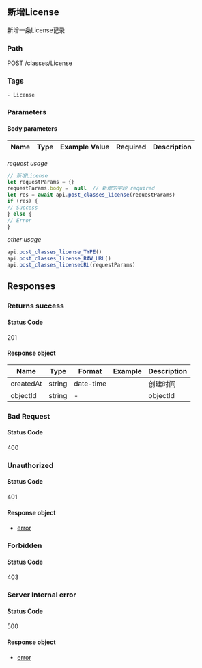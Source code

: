 ## 新增License

新增一条License记录
### Path
POST /classes/License

### Tags
    - License
### Parameters


#### Body parameters

| Name | Type | Example Value | Required | Description |
| ---- | ---- | ------------- | -------- | ----------- |
*request usage*
```javascript
// 新增License
let requestParams = {}
requestParams.body =  null  // 新增的字段 required
let res = await api.post_classes_license(requestParams)
if (res) {
// Success
} else {
// Error
}
```
*other usage*
```javascript
api.post_classes_license_TYPE()
api.post_classes_license_RAW_URL()
api.post_classes_licenseURL(requestParams)
```

## Responses
### Returns success

#### Status Code
201


#### Response object
| Name | Type | Format | Example | Description |
| ---- | ---- | ------ | ------- | ----------- |
| createdAt | string |  date-time  |  | 创建时间 |
| objectId | string |  -  |  | objectId |

### Bad Request

#### Status Code
400



### Unauthorized

#### Status Code
401


#### Response object
* [error](../models/error.md)

### Forbidden

#### Status Code
403



### Server Internal error

#### Status Code
500


#### Response object
* [error](../models/error.md)

